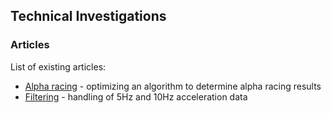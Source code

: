 ## Technical Investigations

### Articles

List of existing articles:

- [Alpha racing](alpha-racing/README.md) - optimizing an algorithm to determine alpha racing results
- [Filtering](filtering/README.md) - handling of 5Hz and 10Hz acceleration data
